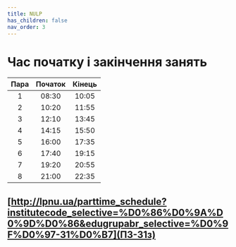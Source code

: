 ```yaml
---
title: NULP
has_children: false
nav_order: 3
---
```



# Час початку і закінчення занять

| Пара | Початок | Кінець |
|:----:|:-------:|:------:|
|   1  |  08:30  |  10:05 |
|   2  |  10:20  |  11:55 |
|   3  |  12:10  |  13:45 |
|   4  |  14:15  |  15:50 |
|   5  |  16:00  |  17:35 |
|   6  |  17:40  |  19:15 |
|   7  |  19:20  |  20:55 |
|   8  |  21:00  |  22:35 |


## [http://lpnu.ua/parttime_schedule?institutecode_selective=%D0%86%D0%9A%D0%9D%D0%86&edugrupabr_selective=%D0%9F%D0%97-31%D0%B7](ПЗ-31з)
